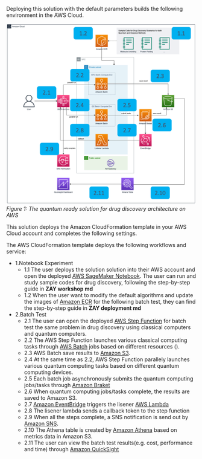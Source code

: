 Deploying this solution with the default parameters builds the following environment in the AWS Cloud.

![architecture](./images/architecture.png)
*Figure 1: The quantum ready solution for drug discovery architecture on AWS*

This solution deploys the Amazon CloudFormation template in your AWS Cloud account and completes the following settings.

The AWS CloudFormation template deploys the following workflows and service:

- 1.Notebook Experiment 
    - 1.1 The user deploys the solution solution into their AWS account and 
    open the deployed [AWS SageMaker Notebook](https://docs.aws.amazon.com/sagemaker/latest/dg/nbi.html). The user can run and study sample 
    codes for drug discovery, following the step-by-step guide in **ZAY workshop md**
    - 1.2 When the user want to modify the default algorithms and update the 
    images of [Amazon ECR](https://aws.amazon.com/ecr/) for the 
    following batch test, they can find the step-by-step guide in **ZAY deployment md**
- 2.Batch Test
    - 2.1 The user can open the deployed [AWS Step Function](https://aws.amazon.com/step-functions/) for batch test the same problem 
    in drug discovery using classical computers and quantum computers. 
    - 2.2 The AWS Step Function launches various classical computing tasks through [AWS Batch](https://aws.amazon.com/batch/) jobs based on different resources 
    ().
    - 2.3 AWS Batch save results to [Amazon S3](https://aws.amazon.com/s3/).
    - 2.4 At the same time as 2.2, AWS Step Function parallely launches various quantum computing tasks based on different quantum computing devices.
    - 2.5 Each batch job asynchronously submits the quantum computing jobs/tasks 
    through [Amazon Braket](https://aws.amazon.com/braket/)
    - 2.6 When quantum computing jobs/tasks complete, the results are saved to 
    Amazon S3. 
    - 2.7 [Amazon EventBridge](https://aws.amazon.com/eventbridge/) triggers 
    the lisener [AWS Lambda](https://aws.amazon.com/lambda/)
    - 2.8 The lisener lambda sends a callback token to the step function
    - 2.9 When all the steps complete, a SNS notification is send out by 
    [Amazon SNS](https://aws.amazon.com/sns/).
    - 2.10 The Athena table is created by [Amazon Athena](https://aws.amazon.com/athena/)
     based on metrics data in Amazon S3.
    - 2.11 The user can view the batch test results(e.g. cost, performance and time) 
    through [Amazon QuickSight](https://aws.amazon.com/quicksight/)